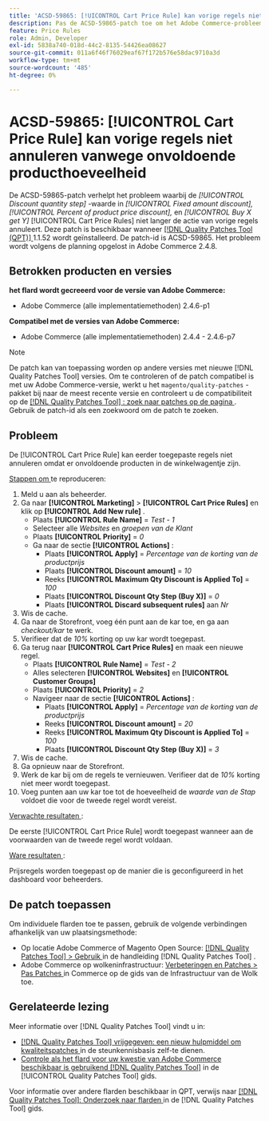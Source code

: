 ```yaml
---
title: 'ACSD-59865: [!UICONTROL Cart Price Rule] kan vorige regels niet annuleren vanwege onvoldoende producthoeveelheid'
description: Pas de ACSD-59865-patch toe om het Adobe Commerce-probleem op te lossen, waarbij de waarde *Korting op aantal korting* in *Vast bedrag,** Percentage van korting op productprijs* en *Koop X krijg Y* [!UICONTROL Cart Price Rules] de actie van vorige regels niet meer annuleert.
feature: Price Rules
role: Admin, Developer
exl-id: 5838a740-018d-44c2-8135-54426ea08627
source-git-commit: 011a6f46f76029eaf67f172b576e58dac9710a3d
workflow-type: tm+mt
source-wordcount: '485'
ht-degree: 0%

---
```


# ACSD-59865: [!UICONTROL Cart Price Rule] kan vorige regels niet annuleren vanwege onvoldoende producthoeveelheid

De ACSD-59865-patch verhelpt het probleem waarbij de *[!UICONTROL Discount quantity step]* -waarde in *[!UICONTROL Fixed amount discount],* *[!UICONTROL Percent of product price discount],* en *[!UICONTROL Buy X get Y]* [!UICONTROL Cart Price Rules] niet langer de actie van vorige regels annuleert. Deze patch is beschikbaar wanneer [[!DNL Quality Patches Tool (QPT)] ](https://experienceleague.adobe.com/nl/docs/commerce-operations/tools/quality-patches-tool/quality-patches-tool-to-self-serve-quality-patches) 1.1.52 wordt geïnstalleerd. De patch-id is ACSD-59865. Het probleem wordt volgens de planning opgelost in Adobe Commerce 2.4.8.

## Betrokken producten en versies

**het flard wordt gecreeerd voor de versie van Adobe Commerce:**

* Adobe Commerce (alle implementatiemethoden) 2.4.6-p1

**Compatibel met de versies van Adobe Commerce:**

* Adobe Commerce (alle implementatiemethoden) 2.4.4 - 2.4.6-p7

>[!NOTE]
>
>De patch kan van toepassing worden op andere versies met nieuwe [!DNL Quality Patches Tool] versies. Om te controleren of de patch compatibel is met uw Adobe Commerce-versie, werkt u het `magento/quality-patches` -pakket bij naar de meest recente versie en controleert u de compatibiliteit op de [[!DNL Quality Patches Tool] : zoek naar patches op de pagina ](https://experienceleague.adobe.com/tools/commerce-quality-patches/index.html?lang=nl-NL) . Gebruik de patch-id als een zoekwoord om de patch te zoeken.

## Probleem

De [!UICONTROL Cart Price Rule] kan eerder toegepaste regels niet annuleren omdat er onvoldoende producten in de winkelwagentje zijn.

<u> Stappen om </u> te reproduceren:

1. Meld u aan als beheerder.
1. Ga naar **[!UICONTROL Marketing]** > **[!UICONTROL Cart Price Rules]** en klik op **[!UICONTROL Add New rule]** .
   * Plaats **[!UICONTROL Rule Name]** = *Test - 1*
   * Selecteer alle *Websites* en *groepen van de Klant*
   * Plaats **[!UICONTROL Priority]** = *0*
   * Ga naar de sectie **[!UICONTROL Actions]** :
      * Plaats **[!UICONTROL Apply]** = *Percentage van de korting van de productprijs*
      * Plaats **[!UICONTROL Discount amount]** = *10*
      * Reeks **[!UICONTROL Maximum Qty Discount is Applied To]** = *100*
      * Plaats **[!UICONTROL Discount Qty Step (Buy X)]** = *0*
      * Plaats **[!UICONTROL Discard subsequent rules]** aan *Nr*
1. Wis de cache.
1. Ga naar de Storefront, voeg één punt aan de kar toe, en ga aan *checkout/kar* te werk.
1. Verifieer dat de *10%* korting op uw kar wordt toegepast.
1. Ga terug naar **[!UICONTROL Cart Price Rules]** en maak een nieuwe regel.
   * Plaats **[!UICONTROL Rule Name]** = *Test - 2*
   * Alles selecteren **[!UICONTROL Websites]** en **[!UICONTROL Customer Groups]**
   * Plaats **[!UICONTROL Priority]** = *2*
   * Navigeer naar de sectie **[!UICONTROL Actions]** :
      * Plaats **[!UICONTROL Apply]** = *Percentage van de korting van de productprijs*
      * Reeks **[!UICONTROL Discount amount]** = *20*
      * Reeks **[!UICONTROL Maximum Qty Discount is Applied To]** = *100*
      * Plaats **[!UICONTROL Discount Qty Step (Buy X)]** = *3*
1. Wis de cache.
1. Ga opnieuw naar de Storefront.
1. Werk de kar bij om de regels te vernieuwen. Verifieer dat de *10%* korting niet meer wordt toegepast.
1. Voeg punten aan uw kar toe tot de hoeveelheid de *waarde van de Stap* voldoet die voor de tweede regel wordt vereist.

<u> Verwachte resultaten </u>:

De eerste [!UICONTROL Cart Price Rule] wordt toegepast wanneer aan de voorwaarden van de tweede regel wordt voldaan.

<u> Ware resultaten </u>:

Prijsregels worden toegepast op de manier die is geconfigureerd in het dashboard voor beheerders.

## De patch toepassen

Om individuele flarden toe te passen, gebruik de volgende verbindingen afhankelijk van uw plaatsingsmethode:

* Op locatie Adobe Commerce of Magento Open Source: [[!DNL Quality Patches Tool] > Gebruik ](/help/tools/quality-patches-tool/usage.md) in de handleiding [!DNL Quality Patches Tool] .
* Adobe Commerce op wolkeninfrastructuur: [ Verbeteringen en Patches > Pas Patches ](https://experienceleague.adobe.com/docs/commerce-cloud-service/user-guide/develop/upgrade/apply-patches.html?lang=nl-NL) in Commerce op de gids van de Infrastructuur van de Wolk toe.

## Gerelateerde lezing

Meer informatie over [!DNL Quality Patches Tool] vindt u in:

* [[!DNL Quality Patches Tool]  vrijgegeven: een nieuw hulpmiddel om kwaliteitspatches ](https://experienceleague.adobe.com/nl/docs/commerce-operations/tools/quality-patches-tool/quality-patches-tool-to-self-serve-quality-patches) in de steunkennisbasis zelf-te dienen.
* [ Controle als het flard voor uw kwestie van Adobe Commerce beschikbaar is gebruikend  [!DNL Quality Patches Tool]](/help/tools/quality-patches-tool/patches-available-in-qpt/check-patch-for-magento-issue-with-magento-quality-patches.md) in de [!UICONTROL Quality Patches Tool] gids.

Voor informatie over andere flarden beschikbaar in QPT, verwijs naar [[!DNL Quality Patches Tool]: Onderzoek naar flarden ](https://experienceleague.adobe.com/tools/commerce-quality-patches/index.html?lang=nl-NL) in de [!DNL Quality Patches Tool] gids.
